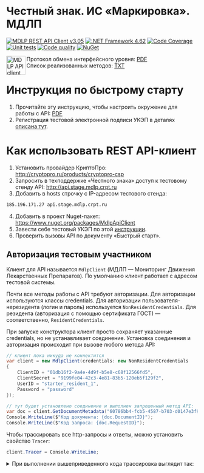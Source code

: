 # Честный знак. ИС «Маркировка». МДЛП

[![MDLP REST API Client v3.05](https://img.shields.io/badge/честный%20знак-v3.06.1-yellowgreen)](https://честныйзнак.рф/upload/iblock/200/IS-_Markirovka_.-MDLP.-Protokol-obmena-interfeysnogo-urovnya.pdf)
[![.NET Framework 4.62](https://img.shields.io/badge/.net-v4.62-yellow)](https://www.microsoft.com/ru-RU/download/details.aspx?id=53321)
[![Code Coverage](https://codecov.io/gh/yallie/mdlpclient/branch/master/graph/badge.svg)](https://codecov.io/gh/yallie/mdlpclient)
[![Unit tests](https://img.shields.io/badge/build%20passing-148%20tests-brightgreen)](https://github.com/yallie/MdlpClient/tree/master/MdlpApiClient.Tests)
[![Code quality](https://img.shields.io/codefactor/grade/github/yallie/MdlpClient)](https://www.codefactor.io/repository/github/yallie/mdlpclient)
[![NuGet](https://img.shields.io/nuget/v/MdlpApiClient.svg)](https://www.nuget.org/packages/MdlpApiClient)

<img alt="MDLP API client logo" src="https://raw.githubusercontent.com/yallie/MdlpClient/master/Docs/MdlpApiClientLogo.png" width="50" align="left" />

Протокол обмена интерфейсного уровня: [PDF](https://честныйзнак.рф/upload/iblock/200/IS-_Markirovka_.-MDLP.-Protokol-obmena-interfeysnogo-urovnya.pdf)  
Список реализованных методов: [TXT](https://github.com/yallie/MdlpClient/blob/master/Docs/list_of_methods.txt)

# Инструкция по быстрому старту

1. Прочитайте эту инструкцию, чтобы настроить окружение для работы с API: [PDF](https://честныйзнак.рф/upload/iblock/25b/Kratkaya_instruktsiya_po_bystromu_startu_dlya_izucheniya_API.pdf)  
2. Регистрация тестовой электронной подписи УКЭП в деталях [описана тут](https://github.com/yallie/MdlpClient/blob/master/Docs/Certificates/CreateTestCertificate.md).

# Как использовать REST API-клиент

1. Установить провайдер КриптоПро: http://cryptopro.ru/products/cryptopro-csp
2. Запросить в техподдержке «Честного знака» доступ к тестовому стенду API: http://api.stage.mdlp.crpt.ru
3. Добавить в hosts строчку с IP-адресом тестового стенда:

```txt
185.196.171.27 api.stage.mdlp.crpt.ru
``` 

4. Добавить в проект Nuget-пакет: https://www.nuget.org/packages/MdlpApiClient
5. Завести себе тестовый УКЭП по этой [инструкции](https://github.com/yallie/MdlpClient/blob/master/Docs/Certificates/CreateTestCertificate.md).
6. Проверить вызовы API по документу «Быстрый старт».

## Авторизация тестовым участником

Клиент для API называется `MdlpClient` (МДЛП — Мониторинг Движения Лекарственных Препаратов).
По умолчанию клиент работает с адресом тестовой системы.

Почти все методы работы с API требуют авторизации. Для авторизации используются классы credentials.
Для авторизации пользователя-нерезидента (логин и пароль) используется `NonResidentCredentials`.
Для резидента (авторизация с помощью сертификата ГОСТ) — соответственно, `ResidentCredentials`.

При запуске конструктора клиент просто сохраняет указанные credentials, но не устанавливает соединение.
Установка соединения и авторизация происходит при вызове любого метода API:

```c#
// клиент пока никуда не коннектится
var client = new MdlpClient(credentials: new NonResidentCredentials
{
    ClientID = "01db16f2-9a4e-4d9f-b5e8-c68f12566fd5",
    ClientSecret = "9199fe04-42c3-4e81-83b5-120eb5f129f2",
    UserID = "starter_resident_1",
    Password = "password"
});

// тут будет установлено соединение и выполнен запрошенный метод API:
var doc = client.GetDocumentMetadata("60786bb4-fcb5-4587-b703-d0147e3f9d1c");
Console.WriteLine($"Код документа: {doc.DocumentID}");
Console.WriteLine($"Код запроса: {doc.RequestID}");
```

Чтобы трассировать все http-запросы и ответы, можно установить свойство `Tracer`:

```c#
client.Tracer = Console.WriteLine;
```
<details>
  <summary>При выполнении вышеприведенного кода трассировка выглядит так:</summary>
    
```c
// Authenticate
-> POST http://api.stage.mdlp.crpt.ru/api/v1/auth
headers: {
  X-ApiMethodName = Authenticate
  Accept = application/json, text/json, text/x-json, text/javascript, application/xml, text/xml
  Content-type = application/json
}
body: {
  "client_id": "01db16f2-9a4e-4d9f-b5e8-c68f12566fd5",
  "client_secret": "9199fe04-42c3-4e81-83b5-120eb5f129f2",
  "user_id": "starter_resident_1",
  "auth_type": "PASSWORD"
}

<- OK 200 (OK) http://api.stage.mdlp.crpt.ru/api/v1/auth
timings: {
  started: 2020-04-22 20:22:12
  elapsed: 00:00:00.1971392
}
headers: {
  Connection = keep-alive
  X-XSS-Protection = 1; mode=block
  Pragma = no-cache
  X-Frame-Options = DENY
  X-Content-Type-Options = nosniff
  X-Application-Context = authentication-service-frontend:8095
  Strict-Transport-Security = max-age=15768000
  Content-Length = 47
  Cache-Control = no-cache, no-store, max-age=0, must-revalidate
  Content-Type = application/json;charset=UTF-8
  Date = Wed, 22 Apr 2020 17:22:12 GMT
  Expires = 0
  Server = nginx/1.14.0
}
body: {
  "code": "7c08d5f3-4a0c-4a71-b123-638533b4612c"
}

// GetToken
-> POST http://api.stage.mdlp.crpt.ru/api/v1/token
headers: {
  X-ApiMethodName = GetToken
  Accept = application/json, text/json, text/x-json, text/javascript, application/xml, text/xml
  Content-type = application/json
}
body: {
  "code": "7c08d5f3-4a0c-4a71-b123-638533b4612c",
  "password": "password"
}

<- OK 200 (OK) http://api.stage.mdlp.crpt.ru/api/v1/token
timings: {
  started: 2020-04-22 20:22:12
  elapsed: 00:00:00.2673376
}
headers: {
  Connection = keep-alive
  X-XSS-Protection = 1; mode=block
  Pragma = no-cache
  X-Frame-Options = DENY
  X-Content-Type-Options = nosniff
  X-Application-Context = authentication-service-frontend:8095
  Strict-Transport-Security = max-age=15768000
  Content-Length = 63
  Cache-Control = no-cache, no-store, max-age=0, must-revalidate
  Content-Type = application/json;charset=UTF-8
  Date = Wed, 22 Apr 2020 17:22:13 GMT
  Expires = 0
  Server = nginx/1.14.0
}
body: {
  "token": "9189625f-2bea-4cf9-a36d-2c827b08d276",
  "life_time": 30
}

// GetDocumentMetadata
-> GET http://api.stage.mdlp.crpt.ru/api/v1/documents/60786bb4-fcb5-4587-b703-d0147e3f9d1c
headers: {
  X-ApiMethodName = GetDocumentMetadata
  Authorization = token 9189625f-2bea-4cf9-a36d-2c827b08d276
  Accept = application/json, text/json, text/x-json, text/javascript, application/xml, text/xml
}

<- OK 200 (OK) http://api.stage.mdlp.crpt.ru/api/v1/documents/60786bb4-fcb5-4587-b703-d0147e3f9d1c
timings: {
  started: 2020-04-22 20:22:12
  elapsed: 00:00:00.5673959
}
headers: {
  Transfer-Encoding = chunked
  Connection = keep-alive
  X-Application-Context = mdlp-api-document-front
  X-Content-Type-Options = nosniff
  X-XSS-Protection = 1; mode=block
  Pragma = no-cache
  X-Frame-Options = DENY
  Strict-Transport-Security = max-age=15768000
  Cache-Control = no-cache, no-store, max-age=0, must-revalidate
  Content-Type = application/json;charset=UTF-8
  Date = Wed, 22 Apr 2020 17:22:13 GMT
  Expires = 0
  Server = nginx/1.14.0
}
body: {
  "request_id": "528700e0-f967-4ddb-995d-5c6c7b73bcc9",
  "document_id": "60786bb4-fcb5-4587-b703-d0147e3f9d1c",
  "date": "2020-04-07 07:55:33",
  "processed_date": "2020-04-07 07:55:33",
  "sender": "00000000100928",
  "receiver": "00000000100930",
  "sys_id": "9dedee17-e43a-47f1-910e-3a88ff6bc81b",
  "doc_type": 607,
  "doc_status": "PROCESSED_DOCUMENT",
  "file_uploadtype": 2,
  "sender_sys_id": "6f6fa779-b637-4234-9117-8ac4c1a9a81c",
  "version": "1.34"
}
```
</details>
